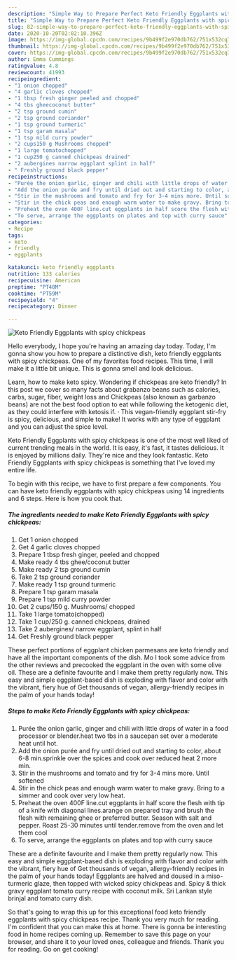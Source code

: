 ```yaml
---
description: "Simple Way to Prepare Perfect Keto Friendly Eggplants with spicy chickpeas"
title: "Simple Way to Prepare Perfect Keto Friendly Eggplants with spicy chickpeas"
slug: 82-simple-way-to-prepare-perfect-keto-friendly-eggplants-with-spicy-chickpeas
date: 2020-10-20T02:02:10.396Z
image: https://img-global.cpcdn.com/recipes/9b499f2e970db762/751x532cq70/keto-friendly-eggplants-with-spicy-chickpeas-recipe-main-photo.jpg
thumbnail: https://img-global.cpcdn.com/recipes/9b499f2e970db762/751x532cq70/keto-friendly-eggplants-with-spicy-chickpeas-recipe-main-photo.jpg
cover: https://img-global.cpcdn.com/recipes/9b499f2e970db762/751x532cq70/keto-friendly-eggplants-with-spicy-chickpeas-recipe-main-photo.jpg
author: Emma Cummings
ratingvalue: 4.8
reviewcount: 41993
recipeingredient:
- "1 onion chopped"
- "4 garlic cloves chopped"
- "1 tbsp fresh ginger peeled and chopped"
- "4 tbs gheecoconut butter"
- "2 tsp ground cumin"
- "2 tsp ground coriander"
- "1 tsp ground turmeric"
- "1 tsp garam masala"
- "1 tsp mild curry powder"
- "2 cups150 g Mushrooms chopped"
- "1 large tomatochopped"
- "1 cup250 g canned chickpeas drained"
- "2 aubergines narrow eggplant splint in half"
- " Freshly ground black pepper"
recipeinstructions:
- "Purée the onion garlic, ginger and chili with little drops of water in a food processor or blender.heat two tbs in a saucepan set over a moderate heat until hot."
- "Add the onion purée and fry until dried out and starting to color, about 6-8 min.sprinkle over the spices and cook over reduced heat 2 more min."
- "Stir in the mushrooms and tomato and fry for 3-4 mins more. Until softened"
- "Stir in the chick peas and enough warm water to make gravy. Bring to a simmer and cook over very low heat."
- "Preheat the oven 400F line.cut eggplants in half score the flesh with tip of a knife with diagonal lines.arange on prepared tray and brush the flesh with remaining ghee or preferred butter. Season with salt and pepper. Roast 25-30 minutes until tender.remove from the oven and let them cool"
- "To serve, arrange the eggplants on plates and top with curry sauce"
categories:
- Recipe
tags:
- keto
- friendly
- eggplants

katakunci: keto friendly eggplants 
nutrition: 133 calories
recipecuisine: American
preptime: "PT40M"
cooktime: "PT59M"
recipeyield: "4"
recipecategory: Dinner

---
```



![Keto Friendly Eggplants with spicy chickpeas](https://img-global.cpcdn.com/recipes/9b499f2e970db762/751x532cq70/keto-friendly-eggplants-with-spicy-chickpeas-recipe-main-photo.jpg)

Hello everybody, I hope you're having an amazing day today. Today, I'm gonna show you how to prepare a distinctive dish, keto friendly eggplants with spicy chickpeas. One of my favorites food recipes. This time, I will make it a little bit unique. This is gonna smell and look delicious.

Learn, how to make keto spicy. Wondering if chickpeas are keto friendly? In this post we cover so many facts about grabanzo beans such as calories, carbs, sugar, fiber, weight loss and Chickpeas (also known as garbanzo beans) are not the best food option to eat while following the ketogenic diet, as they could interfere with ketosis if. · This vegan-friendly eggplant stir-fry is spicy, delicious, and simple to make! It works with any type of eggplant and you can adjust the spice level.

Keto Friendly Eggplants with spicy chickpeas is one of the most well liked of current trending meals in the world. It is easy, it's fast, it tastes delicious. It is enjoyed by millions daily. They're nice and they look fantastic. Keto Friendly Eggplants with spicy chickpeas is something that I've loved my entire life.


To begin with this recipe, we have to first prepare a few components. You can have keto friendly eggplants with spicy chickpeas using 14 ingredients and 6 steps. Here is how you cook that.

<!--inarticleads1-->

##### The ingredients needed to make Keto Friendly Eggplants with spicy chickpeas:

1. Get 1 onion chopped
1. Get 4 garlic cloves chopped
1. Prepare 1 tbsp fresh ginger, peeled and chopped
1. Make ready 4 tbs ghee/coconut butter
1. Make ready 2 tsp ground cumin
1. Take 2 tsp ground coriander
1. Make ready 1 tsp ground turmeric
1. Prepare 1 tsp garam masala
1. Prepare 1 tsp mild curry powder
1. Get 2 cups/150 g. Mushrooms/ chopped
1. Take 1 large tomato(chopped)
1. Take 1 cup/250 g. canned chickpeas, drained
1. Take 2 aubergines/ narrow eggplant, splint in half
1. Get  Freshly ground black pepper


These perfect portions of eggplant chicken parmesans are keto friendly and have all the important components of the dish. Mo I took some advice from the other reviews and precooked the eggplant in the oven with some olive oil. These are a definite favourite and I make them pretty regularly now. This easy and simple eggplant-based dish is exploding with flavor and color with the vibrant, fiery hue of Get thousands of vegan, allergy-friendly recipes in the palm of your hands today! 

<!--inarticleads2-->

##### Steps to make Keto Friendly Eggplants with spicy chickpeas:

1. Purée the onion garlic, ginger and chili with little drops of water in a food processor or blender.heat two tbs in a saucepan set over a moderate heat until hot.
1. Add the onion purée and fry until dried out and starting to color, about 6-8 min.sprinkle over the spices and cook over reduced heat 2 more min.
1. Stir in the mushrooms and tomato and fry for 3-4 mins more. Until softened
1. Stir in the chick peas and enough warm water to make gravy. Bring to a simmer and cook over very low heat.
1. Preheat the oven 400F line.cut eggplants in half score the flesh with tip of a knife with diagonal lines.arange on prepared tray and brush the flesh with remaining ghee or preferred butter. Season with salt and pepper. Roast 25-30 minutes until tender.remove from the oven and let them cool
1. To serve, arrange the eggplants on plates and top with curry sauce


These are a definite favourite and I make them pretty regularly now. This easy and simple eggplant-based dish is exploding with flavor and color with the vibrant, fiery hue of Get thousands of vegan, allergy-friendly recipes in the palm of your hands today! Eggplants are halved and doused in a miso-turmeric glaze, then topped with wicked spicy chickpeas and. Spicy &amp; thick gravy eggplant tomato curry recipe with coconut milk. Sri Lankan style brinjal and tomato curry dish. 

So that's going to wrap this up for this exceptional food keto friendly eggplants with spicy chickpeas recipe. Thank you very much for reading. I'm confident that you can make this at home. There is gonna be interesting food in home recipes coming up. Remember to save this page on your browser, and share it to your loved ones, colleague and friends. Thank you for reading. Go on get cooking!
